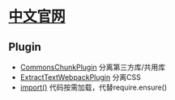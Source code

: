 # [中文官网](https://doc.webpack-china.org/)

## Plugin

- [CommonsChunkPlugin](https://doc.webpack-china.org/guides/code-splitting-libraries/) 分离第三方库/共用库
- [ExtractTextWebpackPlugin](https://doc.webpack-china.org/guides/code-splitting-css/) 分离CSS
- [import()](https://doc.webpack-china.org/guides/code-splitting-async/) 代码按需加载，代替require.ensure()

